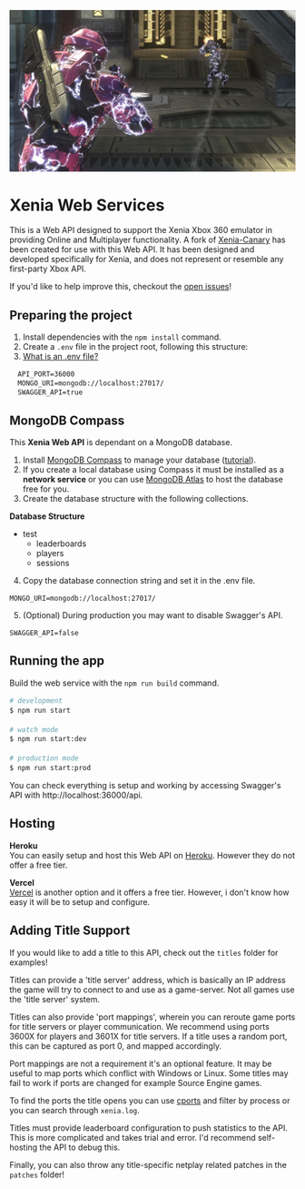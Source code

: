 ![hero](hero.jpg)
# Xenia Web Services

This is a Web API designed to support the Xenia Xbox 360 emulator in providing Online and Multiplayer functionality. A fork of [Xenia-Canary](https://github.com/AdrianCassar/xenia-canary/tree/netplay_canary_experimental#netplay-fork) has been created for use with this Web API.
It has been designed and developed specifically for Xenia, and does not represent or resemble any first-party Xbox API.

If you'd like to help improve this, checkout the [open issues](https://github.com/ahnewark/Xenia-WebServices/issues)!

## Preparing the project

1. Install dependencies with the `npm install` command.
2. Create a `.env` file in the project root, following this structure:
3. [What is an .env file?](https://devcenter.heroku.com/articles/heroku-local#set-up-your-local-environment-variables)

```env
  API_PORT=36000
  MONGO_URI=mongodb://localhost:27017/
  SWAGGER_API=true
```

## MongoDB Compass
This **Xenia Web API** is dependant on a MongoDB database.

1. Install [MongoDB Compass](https://www.mongodb.com/try/download/compass) to manage your database ([tutorial](https://www.youtube.com/watch?v=gDOKSgqM-bQ)).
2. If you create a local database using Compass it must be installed as a **network service** or you can use [MongoDB Atlas](https://www.mongodb.com/atlas/database) to host the database free for you.
3. Create the database structure with the following collections.

**Database Structure**
- test
  - leaderboards
  - players
  - sessions

4. Copy the database connection string and set it in the .env file.

```
MONGO_URI=mongodb://localhost:27017/
```

5. (Optional) During production you may want to disable Swagger's API.

```
SWAGGER_API=false
```

## Running the app

Build the web service with the `npm run build` command.

```bash
# development
$ npm run start

# watch mode
$ npm run start:dev

# production mode
$ npm run start:prod
```

You can check everything is setup and working by accessing Swagger's API with http://localhost:36000/api.

## Hosting

**Heroku**\
You can easily setup and host this Web API on [Heroku](https://www.heroku.com/). However they do not offer a free tier.

**Vercel**\
[Vercel](https://vercel.com/) is another option and it offers a free tier. However, i don't know how easy it will be to setup and configure.

## Adding Title Support

If you would like to add a title to this API, check out the `titles` folder for examples!

Titles can provide a 'title server' address, which is basically an IP address the game will try to connect to and use as a game-server. Not all games use the 'title server' system.

Titles can also provide 'port mappings', wherein you can reroute game ports for title servers or player communication. We recommend using ports 3600X for players and 3601X for title servers. If a title uses a random port, this can be captured as port 0, and mapped accordingly.

Port mappings are not a requirement it's an optional feature. It may be useful to map ports which conflict with Windows or Linux. Some titles may fail to work if ports are changed for example Source Engine games.

To find the ports the title opens you can use [cports](https://www.nirsoft.net/utils/cports.html) and filter by process or you can search through ```xenia.log```.

Titles must provide leaderboard configuration to push statistics to the API. This is more complicated and takes trial and error. I'd recommend self-hosting the API to debug this.

Finally, you can also throw any title-specific netplay related patches in the `patches` folder!
